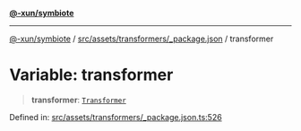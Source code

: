 [**@-xun/symbiote**](../../../../../README.md)

***

[@-xun/symbiote](../../../../../README.md) / [src/assets/transformers/\_package.json](../README.md) / transformer

# Variable: transformer

> **transformer**: [`Transformer`](../../../type-aliases/Transformer.md)

Defined in: [src/assets/transformers/\_package.json.ts:526](https://github.com/Xunnamius/symbiote/blob/3708c142929779cedae6f80fd8d92e8d468daaf9/src/assets/transformers/_package.json.ts#L526)
